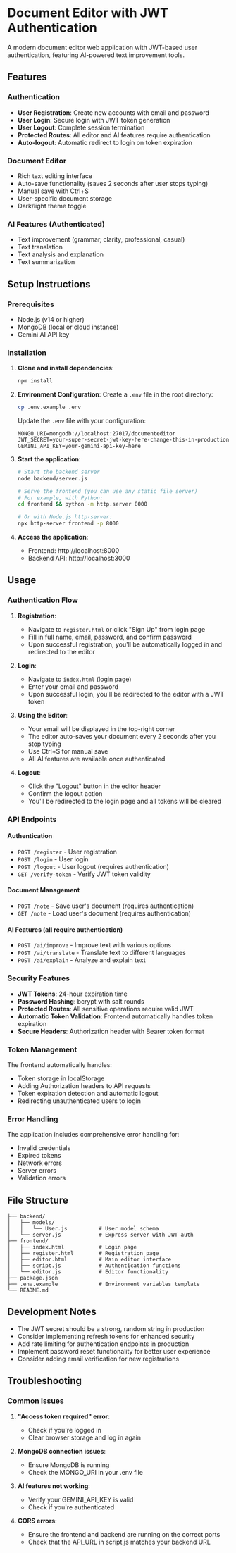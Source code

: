 # Document Editor with JWT Authentication

A modern document editor web application with JWT-based user authentication, featuring AI-powered text improvement tools.

## Features

### Authentication
- **User Registration**: Create new accounts with email and password
- **User Login**: Secure login with JWT token generation
- **User Logout**: Complete session termination
- **Protected Routes**: All editor and AI features require authentication
- **Auto-logout**: Automatic redirect to login on token expiration

### Document Editor
- Rich text editing interface
- Auto-save functionality (saves 2 seconds after user stops typing)
- Manual save with Ctrl+S
- User-specific document storage
- Dark/light theme toggle

### AI Features (Authenticated)
- Text improvement (grammar, clarity, professional, casual)
- Text translation
- Text analysis and explanation
- Text summarization

## Setup Instructions

### Prerequisites
- Node.js (v14 or higher)
- MongoDB (local or cloud instance)
- Gemini AI API key

### Installation

1. **Clone and install dependencies**:
   ```bash
   npm install
   ```

2. **Environment Configuration**:
   Create a `.env` file in the root directory:
   ```bash
   cp .env.example .env
   ```
   
   Update the `.env` file with your configuration:
   ```
   MONGO_URI=mongodb://localhost:27017/documenteditor
   JWT_SECRET=your-super-secret-jwt-key-here-change-this-in-production
   GEMINI_API_KEY=your-gemini-api-key-here
   ```

3. **Start the application**:
   ```bash
   # Start the backend server
   node backend/server.js
   
   # Serve the frontend (you can use any static file server)
   # For example, with Python:
   cd frontend && python -m http.server 8000
   
   # Or with Node.js http-server:
   npx http-server frontend -p 8000
   ```

4. **Access the application**:
   - Frontend: http://localhost:8000
   - Backend API: http://localhost:3000

## Usage

### Authentication Flow

1. **Registration**: 
   - Navigate to `register.html` or click "Sign Up" from login page
   - Fill in full name, email, password, and confirm password
   - Upon successful registration, you'll be automatically logged in and redirected to the editor

2. **Login**:
   - Navigate to `index.html` (login page)
   - Enter your email and password
   - Upon successful login, you'll be redirected to the editor with a JWT token

3. **Using the Editor**:
   - Your email will be displayed in the top-right corner
   - The editor auto-saves your document every 2 seconds after you stop typing
   - Use Ctrl+S for manual save
   - All AI features are available once authenticated

4. **Logout**:
   - Click the "Logout" button in the editor header
   - Confirm the logout action
   - You'll be redirected to the login page and all tokens will be cleared

### API Endpoints

#### Authentication
- `POST /register` - User registration
- `POST /login` - User login
- `POST /logout` - User logout (requires authentication)
- `GET /verify-token` - Verify JWT token validity

#### Document Management
- `POST /note` - Save user's document (requires authentication)
- `GET /note` - Load user's document (requires authentication)

#### AI Features (all require authentication)
- `POST /ai/improve` - Improve text with various options
- `POST /ai/translate` - Translate text to different languages
- `POST /ai/explain` - Analyze and explain text

### Security Features

- **JWT Tokens**: 24-hour expiration time
- **Password Hashing**: bcrypt with salt rounds
- **Protected Routes**: All sensitive operations require valid JWT
- **Automatic Token Validation**: Frontend automatically handles token expiration
- **Secure Headers**: Authorization header with Bearer token format

### Token Management

The frontend automatically handles:
- Token storage in localStorage
- Adding Authorization headers to API requests
- Token expiration detection and automatic logout
- Redirecting unauthenticated users to login

### Error Handling

The application includes comprehensive error handling for:
- Invalid credentials
- Expired tokens
- Network errors
- Server errors
- Validation errors

## File Structure

```
├── backend/
│   ├── models/
│   │   └── User.js          # User model schema
│   └── server.js            # Express server with JWT auth
├── frontend/
│   ├── index.html           # Login page
│   ├── register.html        # Registration page
│   ├── editor.html          # Main editor interface
│   ├── script.js            # Authentication functions
│   └── editor.js            # Editor functionality
├── package.json
├── .env.example             # Environment variables template
└── README.md
```

## Development Notes

- The JWT secret should be a strong, random string in production
- Consider implementing refresh tokens for enhanced security
- Add rate limiting for authentication endpoints in production
- Implement password reset functionality for better user experience
- Consider adding email verification for new registrations

## Troubleshooting

### Common Issues

1. **"Access token required" error**:
   - Check if you're logged in
   - Clear browser storage and log in again

2. **MongoDB connection issues**:
   - Ensure MongoDB is running
   - Check the MONGO_URI in your .env file

3. **AI features not working**:
   - Verify your GEMINI_API_KEY is valid
   - Check if you're authenticated

4. **CORS errors**:
   - Ensure the frontend and backend are running on the correct ports
   - Check that the API_URL in script.js matches your backend URL